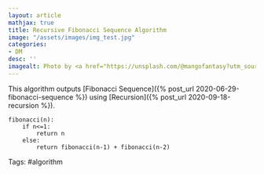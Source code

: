 ```yaml
---
layout: article
mathjax: true
title: Recursive Fibonacci Sequence Algorithm
image: "/assets/images/img_test.jpg"
categories:
- DM
desc: '' 
imagealt: Photo by <a href="https://unsplash.com/@mangofantasy?utm_source=unsplash&utm_medium=referral&utm_content=creditCopyText">Tim Johnson</a> on <a href="https://unsplash.com/s/photos/logic?utm_source=unsplash&utm_medium=referral&utm_content=creditCopyText">Unsplash</a>
---
```


This algorithm outputs [Fibonacci Sequence]({% post_url 2020-06-29-fibonacci-sequence %}) using [Recursion]({% post_url 2020-09-18-recursion %}).

```
fibonacci(n):
	if n<=1:
		return n
	else:
		return fibonacci(n-1) + fibonacci(n-2)
```

Tags: #algorithm 